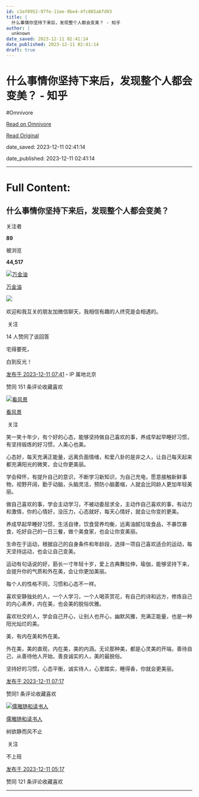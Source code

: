 ```yaml
---
id: c3af0952-97fe-11ee-9be4-4fc085a6fd93
title: |
  什么事情你坚持下来后，发现整个人都会变美？ - 知乎
author: |
  unknown
date_saved: 2023-12-11 02:41:14
date_published: 2023-12-11 02:41:14
draft: true
---
```


# 什么事情你坚持下来后，发现整个人都会变美？ - 知乎
#Omnivore

[Read on Omnivore](https://omnivore.app/me/-18c57faaddf)

[Read Original](https://www.zhihu.com/question/632642056/answer/3321572913)

date_saved: 2023-12-11 02:41:14

date_published: 2023-12-11 02:41:14

--- 

# Full Content: 

## 什么事情你坚持下来后，发现整个人都会变美？

关注者

**89**

被浏览

**44,517**

[![万金油](https://proxy-prod.omnivore-image-cache.app/0x0,sJU9XDcPm0Nyiba77DpV0AnAbcSWwp1-63vWpME9sE9Q/https://pic1.zhimg.com/v2-4f279b26ee4b2e4b786a2c0d5b279d6d_l.jpg?source=2c26e567)](https://www.zhihu.com/people/wan-jin-you-39)

[万金油](https://www.zhihu.com/people/wan-jin-you-39)

​![](https://proxy-prod.omnivore-image-cache.app/0x0,sRpP1H2oa_TfsDLpATwsIt6ipVLRN7HlUZGTch2Ee4JQ/https://picx.zhimg.com/v2-4812630bc27d642f7cafcd6cdeca3d7a.jpg?source=88ceefae)

欢迎和我互关的朋友加微信聊天，我相信有趣的人终究是会相遇的。

​ 关注

14 人赞同了该回答

宅得要死，

白到反光！

[发布于 2023-12-11 07:41](https://www.zhihu.com/question/632642056/answer/3321572913)・IP 属地北京

​赞同 15​​1 条评论​收藏​喜欢

[![看风景](https://proxy-prod.omnivore-image-cache.app/0x0,sd7A3ldMl-_RM2KEyFjNMTMfBNZFfpQKfQnSw6tNQTQA/https://pica.zhimg.com/v2-a2ea0f2dbbdb1dc3baf5d4f5cae6f363_l.jpg?source=1def8aca)](https://www.zhihu.com/people/meng-yuan-24-7)

[看风景](https://www.zhihu.com/people/meng-yuan-24-7)

​ 关注

笑一笑十年少，有个好的心态，能够坚持做自己喜欢的事，养成早起早睡好习惯，有坚持锻炼的好习惯，人美心也美。

心态好，每天充满正能量，远离负面情绪，和爱八卦的是非之人，让自己每天起来都充满阳光的微笑，会让你更美丽。

学会释怀，有提升自己的意识，不断学习新知识，为自己充电，愿意接触新鲜事物，视野开阔，勤于动脑，头脑灵活，预防小脑萎缩，人就会比同龄人更加年轻美丽。

做自己喜欢的事，学会主动学习，不被动委屈求全，主动作自己喜欢的事，有动力和激情，你的心情好，没压力，心态就好，每天心情好，就会让你变的更美。

养成早起早睡好习惯，生活自律，饮食营养均衡，远离油腻垃圾食品，不暴饮暴食，吃好自己的一日三餐，做个美食家，也会让你变美丽。

生命在于运动，根据自己的自身条件和年龄段，选择一项自己喜欢适合的运动，每天坚持运动，也会让自己变美。

运动有句话说的好，筋长一寸年轻十岁，爱上古典舞拉伸，瑜伽，能够坚持下来，会提升你的气质和外在美，会让你更加美丽。

每个人的性格不同，习惯和心态不一样。

喜欢安静独处的人，一个人学习，一个人喝茶赏花，有自己的诗和远方，修炼自己的内心素养，内在美，也会美的脱俗优雅。

喜欢社交的人，学会自己开心，让别人也开心，幽默风雅，充满正能量，也是一种阳光灿烂的美。

美，有内在美和外在美。

外在美，美的直观，内在美，美的内涵。无论那种美，都是心灵美的开端，善待自己，从善待他人开始，善良诚实的人，美的最脱俗。

坚持好的习惯，心态平衡，诚实待人，心里踏实，睡得香，你就会更美丽。

[发布于 2023-12-11 07:17](https://www.zhihu.com/question/632642056/answer/3321538457)

​赞同​​1 条评论​收藏​喜欢

[![儒雅随和读书人](https://proxy-prod.omnivore-image-cache.app/0x0,su4SPQS1TYv-TVEH8PXG_XhsswyHubqQ-Ha3Gdf1kLrU/https://picx.zhimg.com/v2-119e505186969445da0801dcaae202e1_l.jpg?source=1def8aca)](https://www.zhihu.com/people/dong-nan-ya-dian-ping-che-cai-gou-shang)

[儒雅随和读书人](https://www.zhihu.com/people/dong-nan-ya-dian-ping-che-cai-gou-shang)

树欲静而风不止

​ 关注

不上班

[发布于 2023-12-11 05:17](https://www.zhihu.com/question/632642056/answer/3321387572)

​赞同 12​​1 条评论​收藏​喜欢

---

